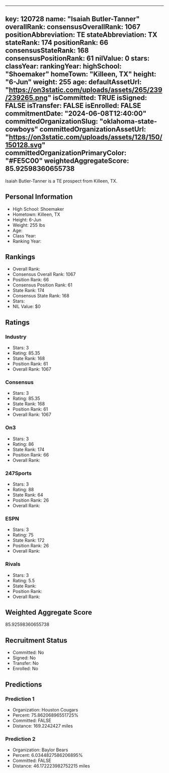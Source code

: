 ---
  key: 120728
  name: "Isaiah Butler-Tanner"
  overallRank: 
  consensusOverallRank: 1067
  positionAbbreviation: TE
  stateAbbreviation: TX
  stateRank: 174
  positionRank: 66
  consensusStateRank: 168
  consensusPositionRank: 61
  nilValue: 0
  stars: 
  classYear: 
  rankingYear: 
  highSchool: "Shoemaker"
  homeTown: "Killeen, TX"
  height: "6-Jun"
  weight: 255
  age: 
  defaultAssetUrl: "https://on3static.com/uploads/assets/265/239/239265.png"
  isCommitted: TRUE
  isSigned: FALSE
  isTransfer: FALSE
  isEnrolled: FALSE
  commitmentDate: "2024-06-08T12:40:00"
  committedOrganizationSlug: "oklahoma-state-cowboys"
  committedOrganizationAssetUrl: "https://on3static.com/uploads/assets/128/150/150128.svg"
  committedOrganizationPrimaryColor: "#FE5C00"
  weightedAggregateScore: 85.92598360655738
  ---
  
  Isaiah Butler-Tanner is a TE prospect from Killeen, TX.
  
  ## Personal Information
  - High School: Shoemaker
  - Hometown: Killeen, TX
  - Height: 6-Jun
  - Weight: 255 lbs
  - Age: 
  - Class Year: 
  - Ranking Year: 
  
  ## Rankings
  - Overall Rank: 
  - Consensus Overall Rank: 1067
  - Position Rank: 66
  - Consensus Position Rank: 61
  - State Rank: 174
  - Consensus State Rank: 168
  - Stars: 
  - NIL Value: $0
  
  ## Ratings
  
  ### Industry
  - Stars: 3
  - Rating: 85.35
  - State Rank: 168
  - Position Rank: 61
  - Overall Rank: 1067
  
  ### Consensus
  - Stars: 3
  - Rating: 85.35
  - State Rank: 168
  - Position Rank: 61
  - Overall Rank: 1067
  
  ### On3
  - Stars: 3
  - Rating: 86
  - State Rank: 174
  - Position Rank: 66
  - Overall Rank: 
  
  ### 247Sports
  - Stars: 3
  - Rating: 88
  - State Rank: 64
  - Position Rank: 26
  - Overall Rank: 
  
  ### ESPN
  - Stars: 3
  - Rating: 75
  - State Rank: 172
  - Position Rank: 26
  - Overall Rank: 
  
  ### Rivals
  - Stars: 3
  - Rating: 5.5
  - State Rank: 
  - Position Rank: 
  - Overall Rank: 
  
  ## Weighted Aggregate Score
  85.92598360655738
  
  ## Recruitment Status
  - Committed: No
  - Signed: No
  - Transfer: No
  - Enrolled: No
  
  
  
  ## Predictions
  
  ### Prediction 1
  - Organization: Houston Cougars
  - Percent: 75.86206896551725%
  - Committed: FALSE
  - Distance: 169.2242427 miles
  
  ### Prediction 2
  - Organization: Baylor Bears
  - Percent: 6.0344827586206895%
  - Committed: FALSE
  - Distance: 46.172223982752215 miles
  